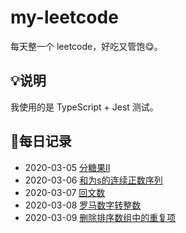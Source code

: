 # my-leetcode

每天整一个 leetcode，好吃又管饱😋。

## 💡说明

我使用的是 TypeScript + Jest 测试。

## 🚀每日记录

+ 2020-03-05 [分糖果II](./src/distribute-candies-to-people.ts)
+ 2020-03-06 [和为s的连续正数序列](./src/find-continuous-num-sequence.ts)
+ 2020-03-07 [回文数](./src/palindrome-number.ts)
+ 2020-03-08 [罗马数字转整数](./src/roman-to-integer.ts)
+ 2020-03-09 [删除排序数组中的重复项](./src/remove-duplicates-from-sorted-array.ts)
